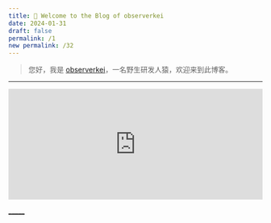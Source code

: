 ```yaml
---
title: 🎉 Welcome to the Blog of observerkei
date: 2024-01-31
draft: false
permalink: /1
new permalink: /32
---
```



 > 您好，我是 [observerkei](https://observerkei.top)，一名野生研发人猿，欢迎来到此博客。
 
  
---

<div>
<iframe src="https://mhasbini.com/miscs/react-chrome-dino-demo/index.html" frameborder="0" scrolling="no" width="100%" height="220px" loading="lazy" style="overflow: hidden;"  ></iframe>
</div>
 


[_____](https://observerkei.top/)
